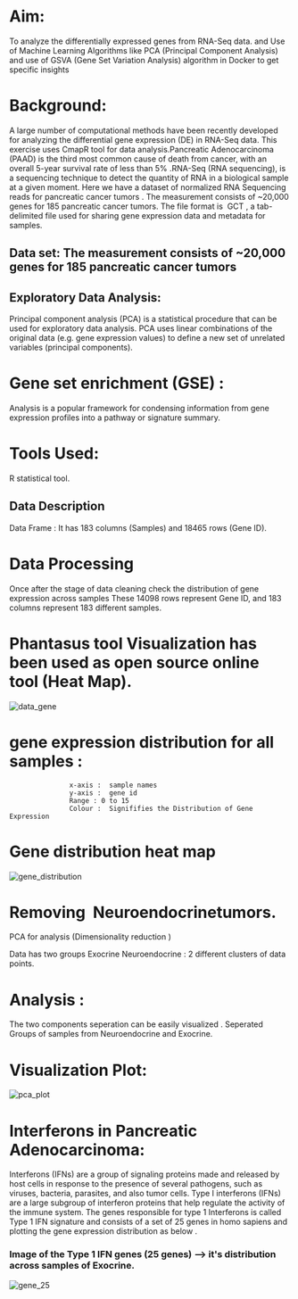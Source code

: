 
# Aim:
To analyze the differentially expressed genes from RNA-Seq data.
and Use of Machine Learning Algorithms like PCA (Principal Component Analysis) and use of GSVA (Gene Set Variation Analysis) algorithm in Docker to get specific insights

# Background:

A large number of computational methods have been recently developed for analyzing the differential 	gene expression (DE) in RNA-Seq data. 
This exercise uses  CmapR tool for data analysis.Pancreatic Adenocarcinoma (PAAD) is the third most common cause of death from cancer, with an overall 5-year survival rate of less than 5% .RNA-Seq (RNA sequencing), is a sequencing technique to detect the quantity of RNA in a biological sample at a given moment. Here we have a dataset of normalized RNA Sequencing reads for pancreatic cancer tumors​ . The measurement consists of ~20,000 genes for 185 pancreatic cancer tumors. The file format is ​ GCT , a tab-delimited file used for sharing gene expression data and metadata for samples.


## Data set: The measurement consists of ~20,000 genes for 185 pancreatic cancer tumors

## Exploratory Data Analysis:

Principal component analysis (PCA) is a statistical procedure that can be used for exploratory data analysis. PCA uses linear combinations of the original data (e.g. gene expression values) to define a new set of unrelated variables (principal components).

# Gene set enrichment (GSE) :
 
 Analysis is a popular framework for condensing information from gene expression profiles into a pathway or signature summary.

# Tools Used:
R statistical tool.

## Data Description 

 Data Frame : It has 183 columns (Samples) and 18465 rows (Gene ID).

# Data Processing
   Once after the stage of data cleaning check the distribution of gene expression across samples
   These 14098 rows represent Gene ID, and 183 columns represent 183 different samples.
   
# Phantasus tool Visualization has been used as open source online tool (Heat Map).

![data_gene](https://user-images.githubusercontent.com/36000962/75327868-17c63280-58a3-11ea-87b1-2d9e1b5ddfcf.png)


# gene expression distribution for all samples :

                   x-axis :  sample names
                   y-axis :  gene id
                   Range : 0 to 15
                   Colour :  Signififies the Distribution of Gene Expression 


# Gene distribution heat map 

![gene_distribution](https://user-images.githubusercontent.com/36000962/75326736-2875a900-58a1-11ea-9354-4d566826fdda.png)


# Removing  ​ Neuroendocrine​ tumors.

PCA for analysis (Dimensionality reduction )

Data has two groups  Exocrine Neuroendocrine :  2 different clusters of data points.

# Analysis :
  The two components seperation can be easily visualized . Seperated Groups of samples from Neuroendocrine and Exocrine.
# Visualization Plot:

![pca_plot](https://user-images.githubusercontent.com/36000962/75601309-d1114c00-5adf-11ea-90bc-9e5019b39346.png)








 

# Interferons in Pancreatic Adenocarcinoma:

Interferons (IFNs) are a group of signaling proteins made and released by host cells in response to the presence of several pathogens, such as viruses, bacteria, parasites, and also tumor cells. Type I interferons (IFNs) are a large subgroup of interferon proteins that help regulate the activity of the immune system. The genes responsible for type 1 Interferons is called ​ Type 1 IFN signature and consists of a set of 25 genes in homo sapiens and plotting the gene expression distribution as below .


### Image of the Type 1 IFN genes (25 genes) --> it's distribution across samples of Exocrine.

![gene_25](https://drive.google.com/file/d/1wFY_IYZhyfpjeifLo0Y8ga6SCaICKLA1/view?usp=sharing)
